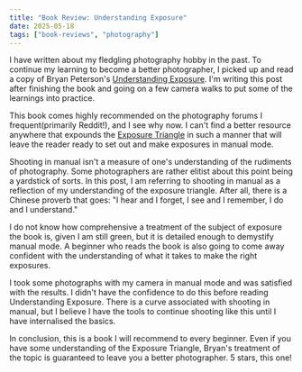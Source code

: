 ```yaml
---
title: "Book Review: Understanding Exposure"
date: 2025-05-18
tags: ["book-reviews", "photography"]
---
```


I have written about my fledgling photography hobby in the past. To continue my learning to become a better photographer, I picked up and read a copy of Bryan Peterson's [Understanding Exposure](https://amzn.eu/d/gFaZUa3). I'm writing this post after finishing the book and going on a few camera walks to put some of the learnings into practice.

This book comes highly recommended on the photography forums I frequent(primarily Reddit!), and I see why now. I can't find a better resource anywhere that expounds the [Exposure Triangle](https://www.bhphotovideo.com/explora/photography/tips-and-solutions/understanding-exposure-part-1-the-exposure-triangle) in such a manner that will leave the reader ready to set out and make exposures in manual mode.

Shooting in manual isn't a measure of one's understanding of the rudiments of photography. Some photographers are rather elitist about this point being a yardstick of sorts. In this post, I am referring to shooting in manual as a reflection of my understanding of the exposure triangle. After all, there is a Chinese proverb that goes: "I hear and I forget, I see and I remember, I do and I understand."

I do not know how comprehensive a treatment of the subject of exposure the book is, given I am still green, but it is detailed enough to demystify manual mode. A beginner who reads the book is also going to come away confident with the understanding of what it takes to make the right exposures.

I took some photographs with my camera in manual mode and was satisfied with the results. I didn't have the confidence to do this before reading Understanding Exposure. There is a curve associated with shooting in manual, but I believe I have the tools to continue shooting like this until I have internalised the basics.

In conclusion, this is a book I will recommend to every beginner. Even if you have some understanding of the Exposure Triangle, Bryan's treatment of the topic is guaranteed to leave you a better photographer. 5 stars, this one!
